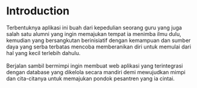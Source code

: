 # Introduction

Terbentuknya aplikasi ini buah dari kepedulian seorang guru yang juga salah satu alumni yang ingin memajukan tempat ia menimba ilmu dulu, kemudian yang bersangkutan berinisiatif dengan kemampuan dan sumber daya yang serba terbatas mencoba memberanikan diri untuk memulai dari hal yang kecil terlebih dahulu.
<br>
<br>
Berjalan sambil bermimpi ingin membuat web aplikasi yang terintegrasi dengan database yang dikelola secara mandiri demi mewujudkan mimpi dan cita-citanya untuk memajukan pondok pesantren yang ia cintai.
